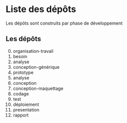 # Liste des dépôts

Les dépôts sont construits par phase de développement

## Les dépôts 

0. organisation-travail
1. besoin
2. analyse
3. conception-générique
4. prototype
5. analyse
6. conception
7. conception-maquettage
8. codage
9. test
10. déploiement
11. presentation
12. rapport
